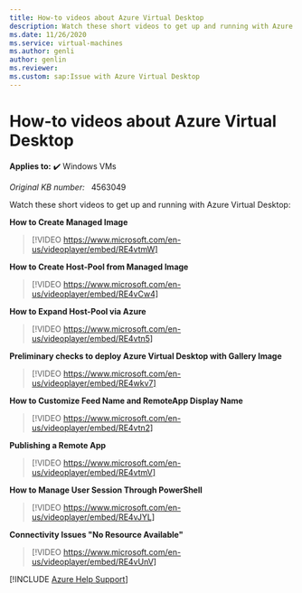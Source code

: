 ```yaml
---
title: How-to videos about Azure Virtual Desktop
description: Watch these short videos to get up and running with Azure Virtual Desktop.
ms.date: 11/26/2020
ms.service: virtual-machines
ms.author: genli
author: genlin
ms.reviewer: 
ms.custom: sap:Issue with Azure Virtual Desktop
---
```

# How-to videos about Azure Virtual Desktop

**Applies to:** :heavy_check_mark: Windows VMs

_Original KB number:_ &nbsp; 4563049

Watch these short videos to get up and running with Azure Virtual Desktop:

**How to Create Managed Image**

> [!VIDEO https://www.microsoft.com/en-us/videoplayer/embed/RE4vtmW]

**How to Create Host-Pool from Managed Image**

> [!VIDEO https://www.microsoft.com/en-us/videoplayer/embed/RE4vCw4]

**How to Expand Host-Pool via Azure**

> [!VIDEO https://www.microsoft.com/en-us/videoplayer/embed/RE4vtn5]

**Preliminary checks to deploy Azure Virtual Desktop with Gallery Image**

> [!VIDEO https://www.microsoft.com/en-us/videoplayer/embed/RE4wkv7]

**How to Customize Feed Name and RemoteApp Display Name**  

> [!VIDEO https://www.microsoft.com/en-us/videoplayer/embed/RE4vtn2]

**Publishing a Remote App**

> [!VIDEO https://www.microsoft.com/en-us/videoplayer/embed/RE4vtmV]

**How to Manage User Session Through PowerShell**  

> [!VIDEO https://www.microsoft.com/en-us/videoplayer/embed/RE4vJYL]

**Connectivity Issues "No Resource Available"**

> [!VIDEO https://www.microsoft.com/en-us/videoplayer/embed/RE4vUnV]

[!INCLUDE [Azure Help Support](../../../includes/azure-help-support.md)]
